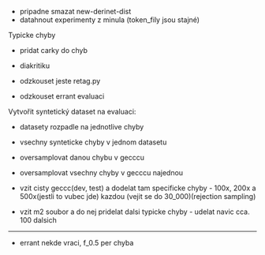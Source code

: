 - pripadne smazat new-derinet-dist
- datahnout experimenty z minula (token_fily jsou stajné)

Typicke chyby
- pridat carky do chyb
- diakritiku

- odzkouset jeste retag.py
- odzkouset errant evaluaci

Vytvořit syntetický dataset na evaluaci:
- datasety rozpadle na jednotlive chyby
- vsechny synteticke chyby v jednom datasetu
- oversamplovat danou chybu v gecccu
- oversamplovat vsechny chyby v gecccu najednou

- vzit cisty geccc(dev, test) a dodelat tam specificke chyby - 100x, 200x a 500x(jestli to vubec jde) kazdou (vejit se do 30_000)(rejection sampling) 
- vzit m2 soubor a do nej pridelat dalsi typicke chyby - udelat navic cca. 100 dalsich

---
- errant nekde vraci, f_0.5 per chyba